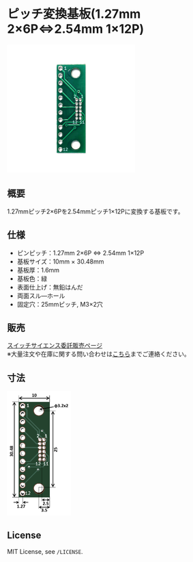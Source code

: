 # ピッチ変換基板(1.27mm 2×6P⇔2.54mm 1×12P)

<img src="/img/ProductImage.jpg" width="300px">

## 概要

1.27mmピッチ2×6Pを2.54mmピッチ1×12Pに変換する基板です。

## 仕様
- ピンピッチ：1.27mm 2×6P ⇔ 2.54mm 1×12P
- 基板サイズ：10mm × 30.48mm
- 基板厚：1.6mm
- 基板色：緑
- 表面仕上げ：無鉛はんだ
- 両面スル―ホール
- 固定穴：25mmピッチ, M3×2穴

## 販売  
[スイッチサイエンス委託販売ページ](https://www.switch-science.com/catalog/6861/)  
※大量注文や在庫に関する問い合わせは[こちら](mailto:info.y2kb@gmail.com)までご連絡ください。

## 寸法
<img src="/img/dimension.png" width="150px">

## License
MIT License, see `/LICENSE`.
